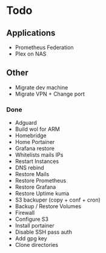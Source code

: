 # Todo

## Applications
- Prometheus Federation
- Plex on NAS

## Other
- Migrate dev machine
- Migrate VPN + Change port

### Done
- Adguard
- Build wol for ARM
- Homebridge
- Home Portainer
- Grafana restore
- Whitelists mails IPs 
- Restart Instances
- DNS rebind
- Restore Mails
- Restore Prometheus
- Restore Grafana
- Restore Uptime kuma
- S3 backuper (copy + conf + cron)
- Backup / Restore Volumes
- Firewall
- Configure S3
- Install portainer
- Disable SSH pass auth
- Add gpg key
- Clone directories